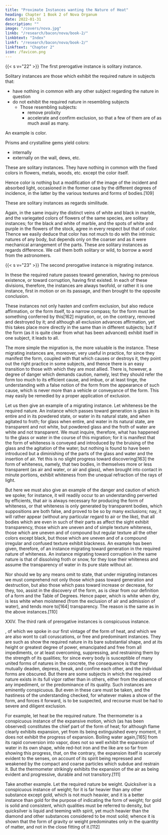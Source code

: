 ```yaml
---
title: "Proximate Instances wanting the Nature of Heat"
heading: Chapter 1 Book 2 of Nova Organum
date: 2022-01-31
description: ""
image: "/covers/nova.jpg"
linkb: "/research/bacon/nova/book-2/"
linkbtext: "Index"
linkf: "/research/bacon/nova/book-2/"
linkftext: "Chapter 2"
icon: /favicon.png
---
```



{{< s v="22" >}} The first prerogative instance is solitary instance. 

Solitary instances are those which exhibit the required nature in subjects that:
- have nothing in common with any other subject regarding the nature in question
- do not exhibit the required nature in resembling subjects
  - Those resembling subjects:
    - remove prolixity
    - accelerate and confirm exclusion, so that a few of them are of as much avail as many.

An example is color.

Prisms and crystalline gems yield colors:
- internally
- externally on the wall, dews, etc.

These are solitary instances. They have nothing in common with the fixed colors in flowers, metals, woods, etc. except the color itself. 

Hence color is nothing but a modification of the image of the incident and absorbed light, occasioned in the former case by the different degrees of incidence, in the latter by the various textures and forms of bodies.[109] 

These are solitary instances as regards similitude.

Again, in the same inquiry the distinct veins of white and black in marble, and the variegated colors of flowers of the same species, are solitary instances; for the black and white of marble, and the spots of white and purple in the flowers of the stock, agree in every respect but that of color. Thence we easily deduce that color has not much to do with the intrinsic natures of any body, but depends only on the coarser and as it were mechanical arrangement of the parts. These are solitary instances as regards difference. We call them both solitary or wild, to borrow a word from the astronomers.


{{< s v="23" >}} The second prerogative instance is migrating instance. 

In these the required nature passes toward generation, having no previous existence, or toward corruption, having first existed. In each of these divisions, therefore, the instances are always twofold, or rather it is one instance, first in motion or on its passage, and then brought to the opposite conclusion. 

These instances not only hasten and confirm exclusion, but also reduce affirmation, or the form itself, to a narrow compass; for the form must be something conferred by this[162] migration, or, on the contrary, removed and destroyed by it; and although all exclusion advances affirmation, yet this takes place more directly in the same than in different subjects; but if the form (as it is quite clear from what has been advanced) exhibit itself in one subject, it leads to all. 

The more simple the migration is, the more valuable is the instance. These migrating instances are, moreover, very useful in practice, for since they manifest the form, coupled with that which causes or destroys it, they point out the right practice in some subjects, and thence there is an easy transition to those with which they are most allied. There is, however, a degree of danger which demands caution, namely, lest they should refer the form too much to its efficient cause, and imbue, or at least tinge, the understanding with a false notion of the form from the appearance of such cause, which is never more than a vehicle or conveyance of the form. This may easily be remedied by a proper application of exclusion.

Let us then give an example of a migrating instance. Let whiteness be the required nature. An instance which passes toward generation is glass in its entire and in its powdered state, or water in its natural state, and when agitated to froth; for glass when entire, and water in its natural state, are transparent and not white, but powdered glass and the froth of water are white and not transparent. We must inquire, therefore, what has happened to the glass or water in the course of this migration; for it is manifest that the form of whiteness is conveyed and introduced by the bruising of the glass and the agitation of the water; but nothing is found to have been introduced but a diminishing of the parts of the glass and water and the insertion of air. Yet this is no slight progress toward discovering[163] the form of whiteness, namely, that two bodies, in themselves more or less transparent (as air and water, or air and glass), when brought into contact in minute portions, exhibit whiteness from the unequal refraction of the rays of light.

But here we must also give an example of the danger and caution of which we spoke; for instance, it will readily occur to an understanding perverted by efficients, that air is always necessary for producing the form of whiteness, or that whiteness is only generated by transparent bodies, which suppositions are both false, and proved to be so by many exclusions; nay, it will rather appear (without any particular regard to air or the like), that all bodies which are even in such of their parts as affect the sight exhibit transparency, those which are uneven and of simple texture whiteness, those which are uneven and of compound but regular texture all the other colors except black, but those which are uneven and of a compound irregular and confused texture exhibit blackness. An example has been given, therefore, of an instance migrating toward generation in the required nature of whiteness. An instance migrating toward corruption in the same nature is that of dissolving froth or snow, for they lose their whiteness and assume the transparency of water in its pure state without air.

Nor should we by any means omit to state, that under migrating instances we must comprehend not only those which pass toward generation and destruction, but also those which pass toward increase or decrease, for they, too, assist in the discovery of the form, as is clear from our definition of a form and the Table of Degrees. Hence paper, which is white when dry, is less white when moistened (from the exclusion of air and admission of water), and tends more to[164] transparency. The reason is the same as in the above instances.[110]

XXIV. The third rank of prerogative instances is conspicuous instance. 

, of which we spoke in our first vintage of the form of heat, and which we are also wont to call coruscations, or free and predominant instances. They are such as show the required nature in its bare substantial shape, and at its height or greatest degree of power, emancipated and free from all impediments, or at least overcoming, suppressing, and restraining them by the strength of its qualities; for since every body is susceptible of many united forms of natures in the concrete, the consequence is that they mutually deaden, depress, break, and confine each other, and the individual forms are obscured. But there are some subjects in which the required nature exists in its full vigor rather than in others, either from the absence of any impediment, or the predominance of its quality. Such instances are eminently conspicuous. But even in these care must be taken, and the hastiness of the understanding checked, for whatever makes a show of the form, and forces it forward, is to be suspected, and recourse must be had to severe and diligent exclusion.

For example, let heat be the required nature. The thermometer is a conspicuous instance of the expansive motion, which (as has been observed) constitutes the chief part of the form of heat; for although flame clearly exhibits expansion, yet from its being extinguished every moment, it does not exhibit the progress of expansion. Boiling water again,[165] from its rapid conversion into vapor, does not so well exhibit the expansion of water in its own shape, while red-hot iron and the like are so far from showing this progress, that, on the contrary, the expansion itself is scarcely evident to the senses, on account of its spirit being repressed and weakened by the compact and coarse particles which subdue and restrain it. But the thermometer strikingly exhibits the expansion of the air as being evident and progressive, durable and not transitory.[111]

Take another example. Let the required nature be weight. Quicksilver is a conspicuous instance of weight; for it is far heavier than any other substance except gold, which is not much heavier, and it is a better instance than gold for the purpose of indicating the form of weight; for gold is solid and consistent, which qualities must be referred to density, but quicksilver is liquid and teeming with spirit, yet much heavier than the diamond and other substances considered to be most solid; whence it is shown that the form of gravity or weight predominates only in the quantity of matter, and not in the close fitting of it.[112]
